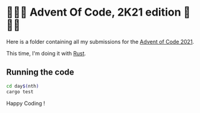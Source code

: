 # 🎄🎅🎄 Advent Of Code, 2K21 edition 🎄🎅🎄

Here is a folder containing all my submissions for the [Advent of Code 2021](https://adventofcode.com/).

This time, I'm doing it with [Rust](https://www.rust-lang.org/).

## Running the code

```sh
cd day$(nth)
cargo test
```

Happy Coding !
